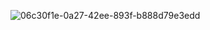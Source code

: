 

![06c30f1e-0a27-42ee-893f-b888d79e3edd](https://github.com/user-attachments/assets/32210613-55fd-4af0-84df-c61391915cc8)
